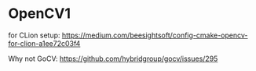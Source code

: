 # OpenCV1

for CLion setup:
https://medium.com/beesightsoft/config-cmake-opencv-for-clion-a1ee72c03f4

Why not GoCV: https://github.com/hybridgroup/gocv/issues/295

